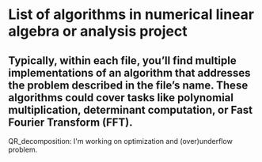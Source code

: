 # List of algorithms in numerical linear algebra or analysis project
## Typically, within each file, you’ll find multiple implementations of an algorithm that addresses the problem described in the file’s name. These algorithms could cover tasks like polynomial multiplication, determinant computation, or Fast Fourier Transform (FFT).
QR_decomposition: I'm working on optimization and (over)underflow problem. 
